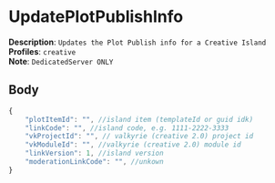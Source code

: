 # UpdatePlotPublishInfo

**Description**: `Updates the Plot Publish info for a Creative Island` \
**Profiles**: `creative` \
**Note**: `DedicatedServer ONLY`

## Body
```js
{
    "plotItemId": "", //island item (templateId or guid idk)
    "linkCode": "", //island code, e.g. 1111-2222-3333
    "vkProjectId": "", // valkyrie (creative 2.0) project id
    "vkModuleId": "", //valkyrie (creative 2.0) module id
    "linkVersion": 1, //island version
    "moderationLinkCode": "", //unkown
}
```
